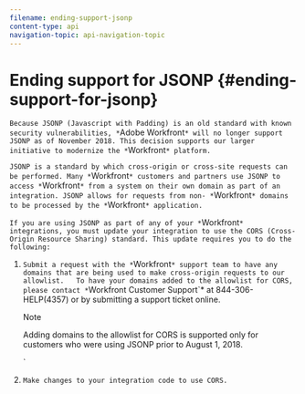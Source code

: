 ```yaml
---
filename: ending-support-jsonp
content-type: api
navigation-topic: api-navigation-topic
---
```




# Ending support for JSONP {#ending-support-for-jsonp}

`Because JSONP (Javascript with Padding) is an old standard with known security vulnerabilities, *`Adobe Workfront`* will no longer support JSONP as of November 2018. This decision supports our larger initiative to modernize the *`Workfront`* platform.` 


`JSONP is a standard by which cross-origin or cross-site requests can be performed. Many *`Workfront`* customers and partners use JSONP to access *`Workfront`* from a system on their own domain as part of an integration. JSONP allows for requests from non- *`Workfront`* domains to be processed by the *`Workfront`* application.` 


`If you are using JSONP as part of any of your *`Workfront`* integrations, you must update your integration to use the CORS (Cross-Origin Resource Sharing) standard. This update requires you to do the following:` 



1. `Submit a request with the *`Workfront`* support team to have any domains that are being used to make cross-origin requests to our allowlist.  
   To have your domains added to the allowlist for CORS, please contact *`Workfront Customer Support`* at 844-306-HELP(4357) or by submitting a support ticket online.  


   >[!NOTE]
   >
   >Adding domains to the allowlist for CORS is supported only for customers who were using JSONP prior to August 1, 2018.


   ` 
1. `Make changes to your integration code to use CORS.` 


